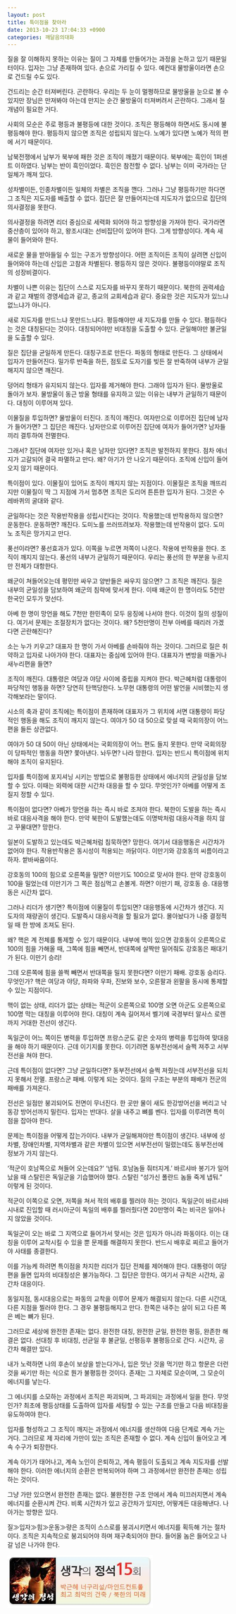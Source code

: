 ```yaml
---
layout: post
title: 특이점을 찾아라
date: 2013-10-23 17:04:33 +0900
categories: 깨달음의대화
---
```

질을 잘 이해하지 못하는 이유는 질이 그 자체를 만들어가는 과정을 논하고 있기 때문일 터이다. 입자는 그냥 존재하여 있다. 손으로 가리킬 수 있다. 예컨대 물방울이라면 손으로 건드릴 수도 있다.


  


건드리는 순간 터져버린다. 곤란하다. 우리는 두 눈이 멀쩡하므로 물방울을 눈으로 볼 수 있지만 장님은 만져봐야 아는데 만지는 순간 물방울이 터져버려서 곤란하다. 그래서 질 개념이 필요한 거다. 


  


사회의 모순은 주로 평등과 불평등에 대한 것이다. 조직은 평등해야 하면서도 동시에 불평등해야 한다. 평등하지 않으면 조직은 성립되지 않는다. 노예가 있다면 노예가 적의 편에 서기 때문이다. 


  


남북전쟁에서 남부가 북부에 패한 것은 조직이 깨졌기 때문이다. 북부에는 흑인이 1퍼센트 이하였다. 남부는 반이 흑인이었다. 흑인은 참전할 수 없다. 남부는 이미 국가라는 단일체가 깨져 있다. 


  


성차별이든, 인종차별이든 일체의 차별은 조직을 깬다. 그러나 그냥 평등하기만 하다면 그 조직은 지도자를 배출할 수 없다. 집단은 잘 만들어지는데 지도자가 없으므로 집단의 의사결정을 못한다. 


  


의사결정을 하려면 리더 중심으로 세력화 되어야 하고 방향성을 가져야 한다. 국가라면 중산층이 있어야 하고, 왕조시대는 선비집단이 있어야 한다. 그게 방향성이다. 계속 새 물이 들어와야 한다.


  


새로운 물을 받아들일 수 있는 구조가 방향성이다. 어떤 조직이든 조직이 살려면 신입이 들어와야 하는데 신입은 고참과 차별된다. 평등하지 않은 것이다. 불평등이야말로 조직의 성장비결이다. 


  


차별이 나쁜 이유는 집단이 스스로 지도자를 바꾸지 못하기 때문이다. 북한의 권력세습과 같고 재벌의 경영세습과 같고, 종교의 교회세습과 같다. 중요한 것은 지도자가 있느냐 없느냐가 아니다. 


  


새로 지도자를 만드느냐 못만드느냐다. 평등해야만 새 지도자를 만들 수 있다. 평등하다는 것은 대칭된다는 것이다. 대칭되어야만 비대칭을 도출할 수 있다. 균일해야만 불균일을 도출할 수 있다. 


  


질은 집단을 균일하게 만든다. 대칭구조로 만든다. 파동의 형태로 만든다. 그 상태에서 입자가 만들어진다. 밀가루 반죽을 하든, 점토로 도자기를 빚든 잘 반죽하여 내부가 균일해지지 않으면 깨진다. 


  


덩어리 형태가 유지되지 않는다. 입자를 제거해야 한다. 그래야 입자가 된다. 물방울로 돌아가 보자. 물방울이 동근 방울 형태를 유지하고 있는 이유는 내부가 균일하기 때문이다. 대칭이 이루어져 있다. 


  


이물질을 투입하면? 물방울이 터진다. 조직이 깨진다. 여자만으로 이루어진 집단에 남자가 들어가면? 그 집단은 깨진다. 남자만으로 이루어진 집단에 여자가 들어가면? 남자들끼리 결투하여 전멸한다. 


  


그래서? 집단에 여자만 있거나 혹은 남자만 있다면? 조직은 발전하지 못한다. 점차 에너지가 고갈되어 결국 파멸하고 만다. 왜? 아기가 안 나오기 때문이다. 조직에 신입이 들어오지 않기 때문이다. 


  


특이점이 있다. 이물질이 있어도 조직이 깨지지 않는 지점이다. 이물질은 조직을 깨뜨리지만 이물질이 딱 그 지점에 가서 멈추면 조직은 도리어 튼튼한 입자가 된다. 그것은 수레바퀴의 굴대와 같다.


  


균일하다는 것은 작용반작용을 성립시킨다는 것이다. 작용했는데 반작용하지 않으면? 운동한다. 운동하면? 깨진다. 도미노를 쓰러뜨려보자. 작용했는데 반작용이 없다. 도미노 조직은 망가지고 만다. 


  


풍선이라면? 풍선효과가 있다. 이쪽을 누르면 저쪽이 나온다. 작용에 반작용을 한다. 조직이 깨지지 않는다. 풍선의 내부가 균일하기 때문이다. 우리는 풍선의 한 부분을 누르지만 전체가 대항한다.


  


왜군이 쳐들어오는데 평민만 싸우고 양반들은 싸우지 않으면? 그 조직은 깨진다. 질은 내부의 균일성을 담보하여 왜군의 침략에 맞서게 한다. 이때 왜군이 한 명이라도 5천만 한국인 모두가 맞선다. 


  


아베 한 명이 망언을 해도 7천만 한민족이 모두 응징에 나서야 한다. 이것이 질의 성질이다. 여기서 문제는 조절장치가 없다는 것이다. 왜? 5천만명이 전부 아베를 때리러 가겠다면 곤란해진다? 


  


소는 누가 키우고? 대표자 한 명이 가서 아베를 손바줘야 하는 것이다. 그러므로 질은 취약하고 입자로 나아가야 한다. 대표자는 중심에 있어야 한다. 대표자가 변방을 떠돌거나 새누리편을 들면?


  


조직이 깨진다. 대통령은 여당과 야당 사이에 중립을 지켜야 한다. 박근혜처럼 대통령이 파당적인 행동을 하면? 당연히 탄핵당한다. 노무현 대통령의 어떤 발언을 시비했는지 생각해보라는 말이다. 


  


시소의 축과 같이 조직에는 특이점이 존재하며 대표자가 그 위치에 서면 대통령이 파당적인 행동을 해도 조직이 깨지지 않는다. 여야가 50 대 50으로 맞설 때 국회의장이 어느편을 들든 상관없다.


  


여야가 50 대 50이 아닌 상태에서는 국회의장이 어느 편도 들지 못한다. 만약 국회의장이 당파적인 행동을 하면? 쫓아낸다. 놔두면? 나라 망한다. 입자는 반드시 특이점에 위치해야 조직이 유지된다.


  


입자를 특이점에 포지셔닝 시키는 방법으로 불평등한 상태에서 에너지의 균일성을 담보할 수 있다. 이때는 외력에 대한 시간차 대응을 할 수 있다. 무엇인가? 아베를 어떻게 조질지 정할 수 있다. 


  


특이점이 없다면? 아베가 망언을 하는 즉시 바로 조져야 한다. 북한이 도발을 하는 즉시 바로 대응사격을 해야 한다. 만약 북한이 도발했는데도 이명박처럼 대응사격을 하지 않고 꾸물대면? 망한다.


  


일본이 도발하고 있는데도 박근혜처럼 침묵하면? 망한다. 여기서 대응행동은 시간차가 없어야 한다. 작용반작용은 동시성이 적용되는 까닭이다. 이만기와 강호동의 씨름이라고 하자. 쌑바싸움이다.


  


강호동의 100의 힘으로 오른쪽을 밀면? 이만기도 100으로 맞서야 한다. 만약 강호동이 100을 밀었는데 이만기가 그 쪽은 점심먹고 손볼게. 하면? 이만기 패, 강호동 승. 대응행동은 시간차 없다.


  


그러나 리더가 생기면? 특이점에 이물질이 투입되면? 대응행동에 시간차가 생긴다. 지도자의 재량권이 생긴다. 도발즉시 대응사격을 할 필요가 없다. 몰아놨다가 나중 결정적일 때 한 방에 조져도 된다. 


  


왜? 핵은 계 전체를 통제할 수 있기 때문이다. 내부에 핵이 있으면 강호동이 오른쪽으로 100의 힘을 가해올 때, 그쪽에 힘을 빼면서, 반대쪽에 살짝만 밀어줘도 강호동은 패대기가 된다. 이만기 승리! 


  


그데 오른쪽에 힘을 쓸쩍 빼면서 반대쪽을 밀지 못한다면? 이만기 패배. 강호동 승리다. 무엇인가? 핵은 여당과 야당, 좌파와 우파, 진보와 보수, 오른팔과 왼팔을 동시에 통제할 수 있는 지점이다.


  


핵이 없는 상태, 리더가 없는 상태는 적군이 오른쪽으로 100명 오면 아군도 오른쪽으로 100명 막는 대칭을 이루어야 한다. 대칭이 계속 길어져서 벨기에 국경부터 알사스 로렌까지 거대한 전선이 생긴다.


  


독일군이 어느 쪽이든 병력을 투입하면 프랑스군도 같은 숫자의 병력을 투입하여 맞대응을 해야 하기 때문이다. 근데 이기지를 못한다. 이기려면 동부전선에서 슬쩍 져주고 서부전선을 쳐야 한다.


  


근데 특이점이 없다면? 그냥 균일하다면? 동부전선에서 슬쩍 져줬는데 서부전선을 되치지 못해서 전멸. 프랑스군 패배. 이렇게 되는 것이다. 질의 구조는 부분의 패배가 전군의 패배를 가져온다. 


  


전선은 일점만 붕괴되어도 전면이 무너진다. 한 곳만 물이 새도 한강방어선을 버리고 낙동강 방어선까지 밀린다. 입자는 반대다. 살을 내주고 뼈를 벤다. 입자를 이루려면 특이점을 잡아야 한다. 


  


문제는 특이점을 어떻게 잡는가이다. 내부가 균일해져야만 특이점이 생긴다. 내부에 성차별, 장애인차별, 지역차별과 같은 차별이 있으면 서부전선이 밀렸는데도 동부전선에 정보가 가지 않는다.


  


‘적군이 호남쪽으로 쳐들어 오는데요?’ ‘냅둬. 호남놈들 줘터지게.’ 바르샤바 봉기가 일어났을 때 스탈린은 독일군을 기습했어야 했다. 스탈린 “성가신 폴란드 놈들 죽게 냅둬.” 이렇게 된 것이다. 


  


적군이 이쪽으로 오면, 저쪽을 쳐서 적의 배후를 찔러야 하는 것이다. 독일군이 바르샤바 시내로 진입할 때 러시아군이 독일의 배후를 찔러줬다면 20만명이 죽는 비극은 일어나지 않았을 것이다. 


  


독일군이 오는 바로 그 지역으로 들어가서 맞서는 것은 입자가 아니라 파동이다. 이는 대칭을 이루어 교착시킬 수 있을 뿐 문제를 해결하지 못한다. 반드시 배후로 찌르고 들어가야 사태를 종결한다.


  


이를 가능케 하려면 특이점을 차지한 리더가 집단 전체를 제어해야 한다. 대통령이 여당편을 들면 입자의 비대칭성은 불가능하다. 그 집단은 망한다. 여기서 규칙은 시간차, 공간차 대응이다. 


  


동일지점, 동시대응으로는 파동의 교착을 이루어 문제가 해결되지 않는다. 다른 시간대, 다른 지점을 찔러야 한다. 그 경우 불평등해지고 만다. 한쪽은 내주는 살이 되고 다른 쪽은 베는 뼈가 된다. 


  


그러므로 세상에 완전한 존재는 없다. 완전한 대칭, 완전한 균일, 완전한 평등, 완존한 해결은 없다. 선대칭 후 비대칭, 선균일 후 불균일, 선평등후 불평등으로 간다. 시간차, 공간차 해결만 있다. 


  


내가 노력하면 나의 후손이 보상을 받는다거나, 입은 맛난 것을 먹기만 하고 항문은 더런 것을 싸기만 하는 식으로 뭔가 불평등한 것이다. 존재는 그 자체로 모순이며, 그 모순이 에너지를 낳는다. 


  


그 에너지를 소모하는 과정에서 조직은 파괴되며, 그 파괴되는 과정에서 일을 한다. 무엇인가? 최초에 평등상태를 도출하여 입자를 세팅할 수 있는 구조를 만들고 다음 비대칭을 유도하여야 한다. 


  


입자를 형성하고 그 조직이 깨지는 과정에서 에너지를 생산하여 다음 단계로 계속 가는 거다. 그러므로 제 자리에 가만이 있는 조직은 존재할 수 없다. 계속 신입이 들어오고 계속 수구가 퇴장한다. 


  


계속 아기가 태어나고, 계속 노인이 은퇴하고, 계속 평등이 도출되고 계속 지도자를 선발해야 한다. 이러한 에너지의 순환은 반복되어야 하며 그 과정에서만 완전한 존재는 성립하는 것이다. 


  


그냥 가만 있으면서 완전한 존재는 없다. 불완전한 구조 안에서 계속 미끄러지면서 계속 에너지를 순환시켜 간다. 비록 시간차가 있고 공간차가 있지만, 어떻게든 대응해낸다. 나아가는 방향은 있다. 


  


질≫입자≫힘≫운동≫량은 조직이 스스로를 붕괴시키면서 에너지를 획득해 가는 절차이다. 조직은 지속적으로 붕괴되어야 하며 재구축되어야 한다. 들어올 놈은 들어오고 나갈 넘은 나가야 한다. 

  


 <img alt="a111.JPG" src="files/attach/images/198/898/398/a111.JPG" width="330" height="120" />
